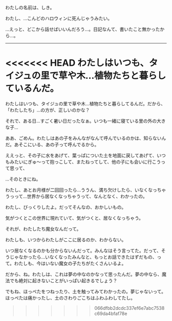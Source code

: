 ﻿わたしの名前は、しき。

わたし、…こんどのハロウィンに死んじゃうみたい。

…えっと、どこから話せばいいんだろう…。日記なんて、書いたこと無かったから…。

***

<<<<<<< HEAD
わたしはいつも、タイジュの里で草や木…植物たちと暮らしているんだ。
=======
わたしはいつも、タイジュの里で草や木…植物たちと暮らしてるんだ。だから、「わたしたち」…の方が、正しいのかな？

それで、ある日…すごく暑い日だったなぁ。いつも一緒に寝ている里の外の大きな子…

ああ、ごめん。わたしはあの子をみんながなんて呼んでいるのかは、知らないんだ。あそこにいる、あの子って呼んでるから。

ええっと、その子に水をあげて、葉っぱについた土を地面に戻してあげて、いつもみたいにぎゅ〜って抱っこして、またねってして、他の子にも会いに行こうって思って、

…そのときにね。

わたし、あとお月様が二回回ったら…ううん、満ち欠けしたら、いなくなっちゃうっって…世界から居なくなっちゃうって、なんとなく、わかったの。

わたし、びっくりしたよ。だってそんなの、おかしいもの。

気がつくとこの世界に現れていて、気がつくと、居なくなっちゃう。

それが、わたしたち魔女なんだって。

わたしも、いつからわたしがここに居るのか、わからない。

いつ居なくなるのかも分からないんだって。みんなはそう言ってた。だって、そうじゃなかったら…いなくなったみんなと、もっとお話できたはずだもの、って。わたしも、今はいない魔女の子たちがたくさんいるよ。

だから、ね。わたしは、これは夢の中なのかなって思ったんだ。夢の中なら、魔法でも絶対に起きないことがいっぱい起きるでしょう？

でもね、ほっぺたをつねったり、土を触ってみてわかったの。夢じゃないって。ほっぺたは痛かったし、土のさわりごこちはふわふわしてたし。
>>>>>>> 066dfbb2dcdc337ef6e7abc7538c69da4bfaf78e
